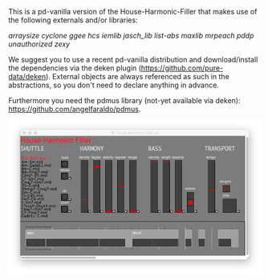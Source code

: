 This is a pd-vanilla version of the House-Harmonic-Filler that makes use of the following externals and/or libraries:

*arraysize cyclone ggee hcs iemlib jasch_lib list-abs maxlib mrpeach pddp unauthorized zexy*

We suggest you to use a recent pd-vanilla distribution and download/install the dependencies via the deken plugin (https://github.com/pure-data/deken). External objects are always referenced as such in the abstractions, so you don't need to declare anything in advance.

Furthermore you need the pdmus library (not-yet available via deken): https://github.com/angelfaraldo/pdmus.

!["The graphic interface"](/gui.png?raw=true)
